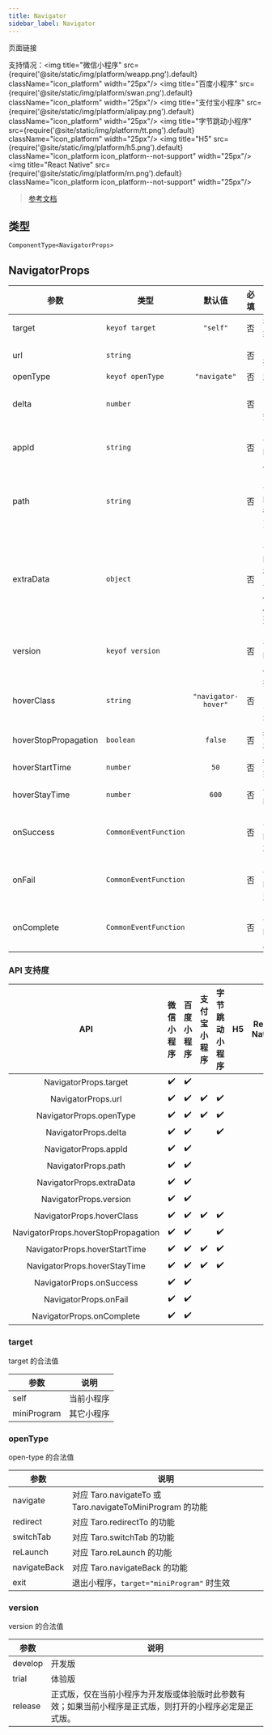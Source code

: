 ```yaml
---
title: Navigator
sidebar_label: Navigator
---
```


页面链接

支持情况：<img title="微信小程序" src={require('@site/static/img/platform/weapp.png').default} className="icon_platform" width="25px"/> <img title="百度小程序" src={require('@site/static/img/platform/swan.png').default} className="icon_platform" width="25px"/> <img title="支付宝小程序" src={require('@site/static/img/platform/alipay.png').default} className="icon_platform" width="25px"/> <img title="字节跳动小程序" src={require('@site/static/img/platform/tt.png').default} className="icon_platform" width="25px"/> <img title="H5" src={require('@site/static/img/platform/h5.png').default} className="icon_platform icon_platform--not-support" width="25px"/> <img title="React Native" src={require('@site/static/img/platform/rn.png').default} className="icon_platform icon_platform--not-support" width="25px"/>

> [参考文档](https://developers.weixin.qq.com/miniprogram/dev/component/navigator.html)

## 类型

```tsx
ComponentType<NavigatorProps>
```

## NavigatorProps

| 参数 | 类型 | 默认值 | 必填 | 说明 |
| --- | --- | :---: | :---: | --- |
| target | `keyof target` | `"self"` | 否 | 在哪个目标上发生跳转，默认当前小程序 |
| url | `string` |  | 否 | 当前小程序内的跳转链接 |
| openType | `keyof openType` | `"navigate"` | 否 | 跳转方式 |
| delta | `number` |  | 否 | 当 open-type 为 'navigateBack' 时有效，表示回退的层数 |
| appId | `string` |  | 否 | 当 `target="miniProgram"` 时有效，要打开的小程序 appId |
| path | `string` |  | 否 | 当 `target="miniProgram"` 时有效，打开的页面路径，如果为空则打开首页 |
| extraData | `object` |  | 否 | 当 `target="miniProgram"` 时有效，需要传递给目标小程序的数据，目标小程序可在 `App.onLaunch()`，`App.onShow()` 中获取到这份数据. |
| version | `keyof version` |  | 否 | 当 `target="miniProgram"` 时有效，要打开的小程序版本 |
| hoverClass | `string` | `"navigator-hover"` | 否 | 指定按下去的样式类。当 `hover-class="none"` 时，没有点击态效果 |
| hoverStopPropagation | `boolean` | `false` | 否 | 指定是否阻止本节点的祖先节点出现点击态 |
| hoverStartTime | `number` | `50` | 否 | 按住后多久出现点击态，单位毫秒 |
| hoverStayTime | `number` | `600` | 否 | 手指松开后点击态保留时间，单位毫秒 |
| onSuccess | `CommonEventFunction` |  | 否 | 当 `target="miniProgram"` 时有效，跳转小程序成功 |
| onFail | `CommonEventFunction` |  | 否 | 当 `target="miniProgram"` 时有效，跳转小程序失败 |
| onComplete | `CommonEventFunction` |  | 否 | 当 `target="miniProgram"` 时有效，跳转小程序完成 |

### API 支持度

| API | 微信小程序 | 百度小程序 | 支付宝小程序 | 字节跳动小程序 | H5 | React Native |
| :---: | :---: | :---: | :---: | :---: | :---: | :---: |
| NavigatorProps.target | ✔️ | ✔️ |  |  |  |  |
| NavigatorProps.url | ✔️ | ✔️ | ✔️ | ✔️ |  |  |
| NavigatorProps.openType | ✔️ | ✔️ | ✔️ | ✔️ |  |  |
| NavigatorProps.delta | ✔️ | ✔️ |  | ✔️ |  |  |
| NavigatorProps.appId | ✔️ | ✔️ |  |  |  |  |
| NavigatorProps.path | ✔️ | ✔️ |  |  |  |  |
| NavigatorProps.extraData | ✔️ | ✔️ |  |  |  |  |
| NavigatorProps.version | ✔️ | ✔️ |  |  |  |  |
| NavigatorProps.hoverClass | ✔️ | ✔️ | ✔️ | ✔️ |  |  |
| NavigatorProps.hoverStopPropagation | ✔️ | ✔️ |  | ✔️ |  |  |
| NavigatorProps.hoverStartTime | ✔️ | ✔️ | ✔️ | ✔️ |  |  |
| NavigatorProps.hoverStayTime | ✔️ | ✔️ | ✔️ | ✔️ |  |  |
| NavigatorProps.onSuccess | ✔️ | ✔️ |  |  |  |  |
| NavigatorProps.onFail | ✔️ | ✔️ |  |  |  |  |
| NavigatorProps.onComplete | ✔️ | ✔️ |  |  |  |  |

### target

target 的合法值

| 参数 | 说明 |
| --- | --- |
| self | 当前小程序 |
| miniProgram | 其它小程序 |

### openType

open-type 的合法值

| 参数 | 说明 |
| --- | --- |
| navigate | 对应 Taro.navigateTo 或 Taro.navigateToMiniProgram 的功能 |
| redirect | 对应 Taro.redirectTo 的功能 |
| switchTab | 对应 Taro.switchTab 的功能 |
| reLaunch | 对应 Taro.reLaunch 的功能 |
| navigateBack | 对应 Taro.navigateBack 的功能 |
| exit | 退出小程序，`target="miniProgram"` 时生效 |

### version

version 的合法值

| 参数 | 说明 |
| --- | --- |
| develop | 开发版 |
| trial | 体验版 |
| release | 正式版，仅在当前小程序为开发版或体验版时此参数有效；如果当前小程序是正式版，则打开的小程序必定是正式版。 |
